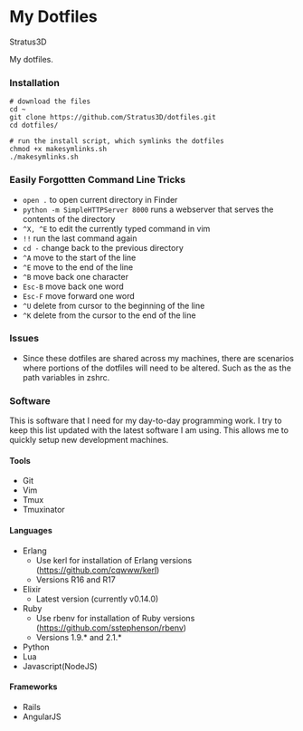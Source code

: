 My Dotfiles
===========

Stratus3D

My dotfiles. 

### Installation

    # download the files
    cd ~
    git clone https://github.com/Stratus3D/dotfiles.git
    cd dotfiles/

    # run the install script, which symlinks the dotfiles
    chmod +x makesymlinks.sh
    ./makesymlinks.sh

### Easily Forgottten Command Line Tricks
* `open .` to open current directory in Finder
* `python -m SimpleHTTPServer 8000` runs a webserver that serves the contents of the directory
* `^X, ^E` to edit the currently typed command in vim
* `!!` run the last command again
* `cd -` change back to the previous directory
* `^A` move to the start of the line
* `^E` move to the end of the line
* `^B` move back one character
* `Esc-B` move back one word
* `Esc-F` move forward one word
* `^U` delete from cursor to the beginning of the line
* `^K` delete from the cursor to the end of the line


### Issues

* Since these dotfiles are shared across my machines, there are scenarios where portions of the dotfiles will need to be altered. Such as the as the path variables in zshrc.

### Software
This is software that I need for my day-to-day programming work. I try to keep this list updated with the latest software I am using. This allows me to quickly setup new development machines.

#### Tools
* Git
* Vim
* Tmux
* Tmuxinator

#### Languages
* Erlang
  * Use kerl for installation of Erlang versions (https://github.com/cqwww/kerl)
  * Versions R16 and R17
* Elixir
  * Latest version (currently v0.14.0)
* Ruby
  * Use rbenv for installation of Ruby versions (https://github.com/sstephenson/rbenv)
  * Versions 1.9.\* and 2.1.\*
* Python
* Lua
* Javascript(NodeJS)

#### Frameworks
* Rails
* AngularJS
